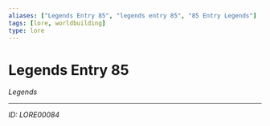 ```yaml
---
aliases: ["Legends Entry 85", "legends entry 85", "85 Entry Legends"]
tags: [lore, worldbuilding]
type: lore
---
```


# Legends Entry 85

*Legends*

---
*ID: LORE00084*
